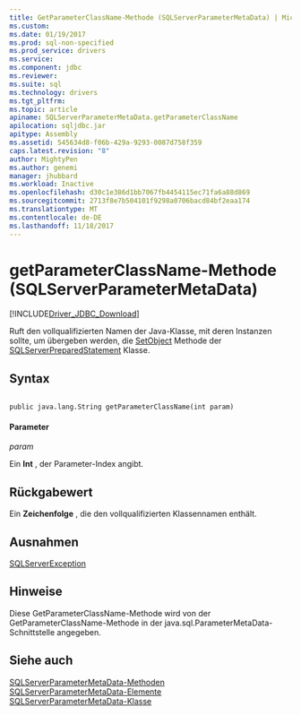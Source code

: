 ```yaml
---
title: GetParameterClassName-Methode (SQLServerParameterMetaData) | Microsoft Docs
ms.custom: 
ms.date: 01/19/2017
ms.prod: sql-non-specified
ms.prod_service: drivers
ms.service: 
ms.component: jdbc
ms.reviewer: 
ms.suite: sql
ms.technology: drivers
ms.tgt_pltfrm: 
ms.topic: article
apiname: SQLServerParameterMetaData.getParameterClassName
apilocation: sqljdbc.jar
apitype: Assembly
ms.assetid: 545634d8-f06b-429a-9293-0087d758f359
caps.latest.revision: "8"
author: MightyPen
ms.author: genemi
manager: jhubbard
ms.workload: Inactive
ms.openlocfilehash: d30c1e386d1bb7067fb4454115ec71fa6a88d869
ms.sourcegitcommit: 2713f8e7b504101f9298a0706bacd84bf2eaa174
ms.translationtype: MT
ms.contentlocale: de-DE
ms.lasthandoff: 11/18/2017
---
```

# <a name="getparameterclassname-method-sqlserverparametermetadata"></a>getParameterClassName-Methode (SQLServerParameterMetaData)
[!INCLUDE[Driver_JDBC_Download](../../../includes/driver_jdbc_download.md)]

  Ruft den vollqualifizierten Namen der Java-Klasse, mit deren Instanzen sollte, um übergeben werden, die [SetObject](../../../connect/jdbc/reference/setobject-method-sqlserverpreparedstatement.md) Methode der [SQLServerPreparedStatement](../../../connect/jdbc/reference/sqlserverpreparedstatement-class.md) Klasse.  
  
## <a name="syntax"></a>Syntax  
  
```  
  
public java.lang.String getParameterClassName(int param)  
```  
  
#### <a name="parameters"></a>Parameter  
 *param*  
  
 Ein **Int** , der Parameter-Index angibt.  
  
## <a name="return-value"></a>Rückgabewert  
 Ein **Zeichenfolge** , die den vollqualifizierten Klassennamen enthält.  
  
## <a name="exceptions"></a>Ausnahmen  
 [SQLServerException](../../../connect/jdbc/reference/sqlserverexception-class.md)  
  
## <a name="remarks"></a>Hinweise  
 Diese GetParameterClassName-Methode wird von der GetParameterClassName-Methode in der java.sql.ParameterMetaData-Schnittstelle angegeben.  
  
## <a name="see-also"></a>Siehe auch  
 [SQLServerParameterMetaData-Methoden](../../../connect/jdbc/reference/sqlserverparametermetadata-methods.md)   
 [SQLServerParameterMetaData-Elemente](../../../connect/jdbc/reference/sqlserverparametermetadata-members.md)   
 [SQLServerParameterMetaData-Klasse](../../../connect/jdbc/reference/sqlserverparametermetadata-class.md)  
  
  
